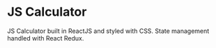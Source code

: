 # JS Calculator

JS Calculator built in ReactJS and styled with CSS. State management handled with React Redux.






